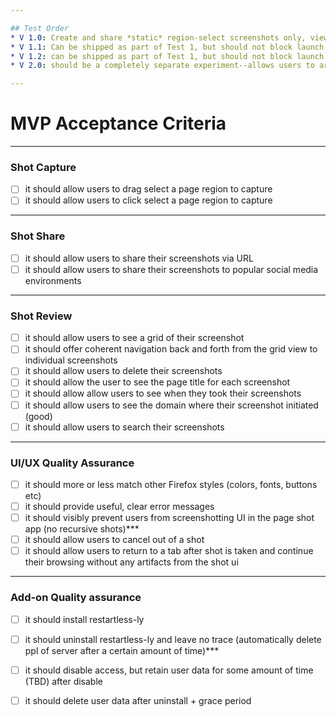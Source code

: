 ```yaml
---

## Test Order
* V 1.0: Create and share *static* region-select screenshots only, view shots in a grid, delete shots, search shots.
* V 1.1: Can be shipped as part of Test 1, but should not block launch. Adds the ability to do *currently visible region static capture*
* V 1.2: can be shipped as part of Test 1, but should not block launch. Adds the ability to do *full page static capture*
* V 2.0: should be a completely separate experiment--allows users to archive pages.

---
```


# MVP Acceptance Criteria

---

### Shot Capture

- [ ] it should allow users to drag select a page region to capture
- [ ] it should allow users to click select a page region to capture

---

### Shot Share

- [ ] it should allow users to share their screenshots via URL
- [ ] it should allow users to share their screenshots to popular social media environments

---

### Shot Review

- [ ] it should allow users to see a grid of their screenshot
- [ ] it should offer coherent navigation back and forth from the grid view to individual screenshots
- [ ] it should allow users to delete their screenshots
- [ ] it should allow the user to see the page title for each screenshot
- [ ] it should allow allow users to see when they took their screenshots
- [ ] it should allow users to see the domain where their screenshot initiated (good)
- [ ] it should allow users to search their screenshots

---

### UI/UX Quality Assurance

- [ ] it should more or less match other Firefox styles (colors, fonts, buttons etc)
- [ ] it should provide useful, clear error messages
- [ ] it should visibly prevent users from screenshotting UI in the page shot app (no recursive shots)***
- [ ] it should allow users to cancel out of a shot
- [ ] it should allow users to return to a tab after shot is taken and continue their browsing without any artifacts from the shot ui

---

### Add-on Quality assurance

- [ ] it should install restartless-ly
- [ ] it should uninstall restartless-ly and leave no trace (automatically delete ppl of server after a certain amount of time)***
- [ ] it should disable access, but retain user data for some amount of time (TBD) after disable
- [ ] it should delete user data after uninstall + grace period



